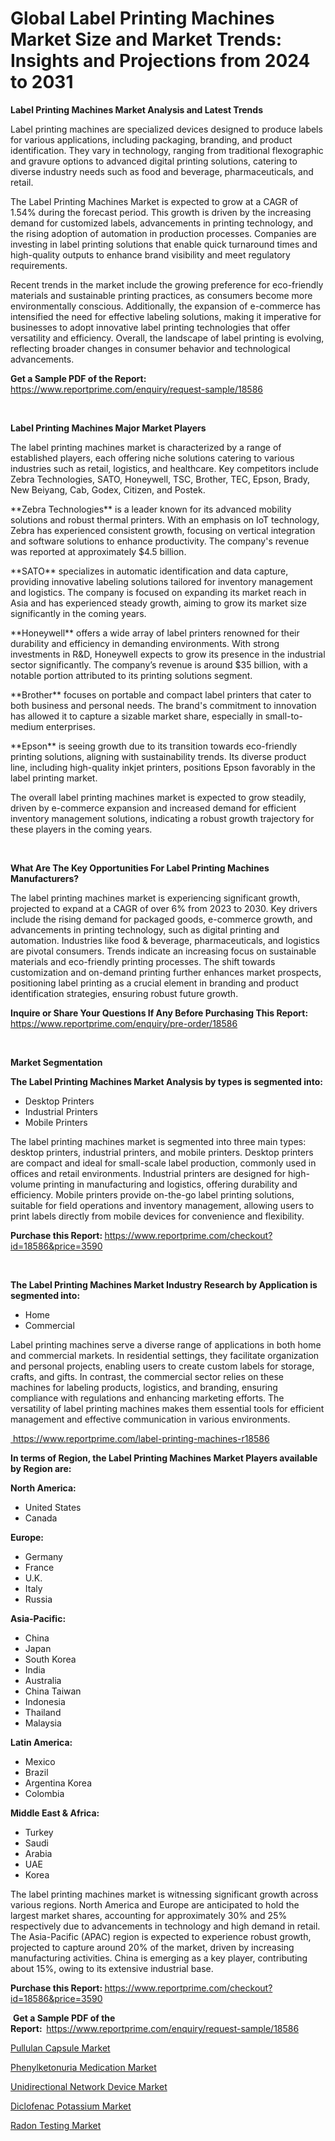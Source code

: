 <p><h1>Global Label Printing Machines Market Size and Market Trends: Insights and Projections from 2024 to 2031</h1></p><p><strong>Label Printing Machines Market Analysis and Latest Trends</strong></p>
<p><p>Label printing machines are specialized devices designed to produce labels for various applications, including packaging, branding, and product identification. They vary in technology, ranging from traditional flexographic and gravure options to advanced digital printing solutions, catering to diverse industry needs such as food and beverage, pharmaceuticals, and retail.</p><p>The Label Printing Machines Market is expected to grow at a CAGR of 1.54% during the forecast period. This growth is driven by the increasing demand for customized labels, advancements in printing technology, and the rising adoption of automation in production processes. Companies are investing in label printing solutions that enable quick turnaround times and high-quality outputs to enhance brand visibility and meet regulatory requirements.</p><p>Recent trends in the market include the growing preference for eco-friendly materials and sustainable printing practices, as consumers become more environmentally conscious. Additionally, the expansion of e-commerce has intensified the need for effective labeling solutions, making it imperative for businesses to adopt innovative label printing technologies that offer versatility and efficiency. Overall, the landscape of label printing is evolving, reflecting broader changes in consumer behavior and technological advancements.</p></p>
<p><strong>Get a Sample PDF of the Report:&nbsp;</strong> <a href="https://www.reportprime.com/enquiry/request-sample/18586?utm_campaign=1141&utm_medium=2&utm_source=Github&utm_content=ia&utm_term=21112024&utm_id=label-printing-machines">https://www.reportprime.com/enquiry/request-sample/18586</a></p>
<p>&nbsp;</p>
<p><strong>Label Printing Machines Major Market Players</strong></p>
<p><p>The label printing machines market is characterized by a range of established players, each offering niche solutions catering to various industries such as retail, logistics, and healthcare. Key competitors include Zebra Technologies, SATO, Honeywell, TSC, Brother, TEC, Epson, Brady, New Beiyang, Cab, Godex, Citizen, and Postek.</p><p>**Zebra Technologies** is a leader known for its advanced mobility solutions and robust thermal printers. With an emphasis on IoT technology, Zebra has experienced consistent growth, focusing on vertical integration and software solutions to enhance productivity. The company's revenue was reported at approximately $4.5 billion.</p><p>**SATO** specializes in automatic identification and data capture, providing innovative labeling solutions tailored for inventory management and logistics. The company is focused on expanding its market reach in Asia and has experienced steady growth, aiming to grow its market size significantly in the coming years.</p><p>**Honeywell** offers a wide array of label printers renowned for their durability and efficiency in demanding environments. With strong investments in R&D, Honeywell expects to grow its presence in the industrial sector significantly. The company’s revenue is around $35 billion, with a notable portion attributed to its printing solutions segment.</p><p>**Brother** focuses on portable and compact label printers that cater to both business and personal needs. The brand's commitment to innovation has allowed it to capture a sizable market share, especially in small-to-medium enterprises.</p><p>**Epson** is seeing growth due to its transition towards eco-friendly printing solutions, aligning with sustainability trends. Its diverse product line, including high-quality inkjet printers, positions Epson favorably in the label printing market.</p><p>The overall label printing machines market is expected to grow steadily, driven by e-commerce expansion and increased demand for efficient inventory management solutions, indicating a robust growth trajectory for these players in the coming years.</p></p>
<p>&nbsp;</p>
<p><strong>What Are The Key Opportunities For Label Printing Machines Manufacturers?</strong></p>
<p><p>The label printing machines market is experiencing significant growth, projected to expand at a CAGR of over 6% from 2023 to 2030. Key drivers include the rising demand for packaged goods, e-commerce growth, and advancements in printing technology, such as digital printing and automation. Industries like food & beverage, pharmaceuticals, and logistics are pivotal consumers. Trends indicate an increasing focus on sustainable materials and eco-friendly printing processes. The shift towards customization and on-demand printing further enhances market prospects, positioning label printing as a crucial element in branding and product identification strategies, ensuring robust future growth.</p></p>
<p><strong>Inquire or Share Your Questions If Any Before Purchasing This Report:</strong> <a href="https://www.reportprime.com/enquiry/pre-order/18586?utm_campaign=1141&utm_medium=2&utm_source=Github&utm_content=ia&utm_term=21112024&utm_id=label-printing-machines">https://www.reportprime.com/enquiry/pre-order/18586</a></p>
<p>&nbsp;</p>
<p><strong>Market Segmentation</strong></p>
<p><strong>The Label Printing Machines Market Analysis by types is segmented into:</strong></p>
<p><ul><li>Desktop Printers</li><li>Industrial Printers</li><li>Mobile Printers</li></ul></p>
<p><p>The label printing machines market is segmented into three main types: desktop printers, industrial printers, and mobile printers. Desktop printers are compact and ideal for small-scale label production, commonly used in offices and retail environments. Industrial printers are designed for high-volume printing in manufacturing and logistics, offering durability and efficiency. Mobile printers provide on-the-go label printing solutions, suitable for field operations and inventory management, allowing users to print labels directly from mobile devices for convenience and flexibility.</p></p>
<p><strong>Purchase this Report:&nbsp;</strong><a href="https://www.reportprime.com/checkout?id=18586&price=3590&utm_campaign=1141&utm_medium=2&utm_source=Github&utm_content=ia&utm_term=21112024&utm_id=label-printing-machines">https://www.reportprime.com/checkout?id=18586&price=3590</a></p>
<p>&nbsp;</p>
<p><strong>The Label Printing Machines Market Industry Research by Application is segmented into:</strong></p>
<p><ul><li>Home</li><li>Commercial</li></ul></p>
<p><p>Label printing machines serve a diverse range of applications in both home and commercial markets. In residential settings, they facilitate organization and personal projects, enabling users to create custom labels for storage, crafts, and gifts. In contrast, the commercial sector relies on these machines for labeling products, logistics, and branding, ensuring compliance with regulations and enhancing marketing efforts. The versatility of label printing machines makes them essential tools for efficient management and effective communication in various environments.</p></p>
<p><a href="https://www.reportprime.com/label-printing-machines-r18586?utm_campaign=1141&utm_medium=2&utm_source=Github&utm_content=ia&utm_term=21112024&utm_id=label-printing-machines">&nbsp;https://www.reportprime.com/label-printing-machines-r18586</a></p>
<p><strong>In terms of Region, the Label Printing Machines Market Players available by Region are:</strong></p>
<p>
    <p> <strong> North America: </strong>
        <ul>
            <li>United States</li>
            <li>Canada</li>
        </ul>
        </p> 
    <p> <strong> Europe: </strong>
        <ul>
            <li>Germany</li>
            <li>France</li>
            <li>U.K.</li>
            <li>Italy</li>
            <li>Russia</li>
        </ul>
        </p> 
    <p> <strong> Asia-Pacific: </strong>
        <ul>
            <li>China</li>
            <li>Japan</li>
            <li>South Korea</li>
            <li>India</li>
            <li>Australia</li>
            <li>China Taiwan</li>
            <li>Indonesia</li>
            <li>Thailand</li>
            <li>Malaysia</li>
        </ul>
        </p> 
    <p> <strong> Latin America: </strong>
        <ul>
            <li>Mexico</li>
            <li>Brazil</li>
            <li>Argentina Korea</li>
            <li>Colombia</li>
        </ul>
        </p> 
    <p> <strong> Middle East & Africa: </strong>
        <ul>
            <li>Turkey</li>
            <li>Saudi</li>
            <li>Arabia</li>
            <li>UAE</li>
            <li>Korea</li>
        </ul>
    </p>
    </p>
<p><p>The label printing machines market is witnessing significant growth across various regions. North America and Europe are anticipated to hold the largest market shares, accounting for approximately 30% and 25% respectively due to advancements in technology and high demand in retail. The Asia-Pacific (APAC) region is expected to experience robust growth, projected to capture around 20% of the market, driven by increasing manufacturing activities. China is emerging as a key player, contributing about 15%, owing to its extensive industrial base.</p></p>
<p><strong>Purchase this Report: </strong><a href="https://www.reportprime.com/checkout?id=18586&price=3590&utm_campaign=1141&utm_medium=2&utm_source=Github&utm_content=ia&utm_term=21112024&utm_id=label-printing-machines">https://www.reportprime.com/checkout?id=18586&price=3590</a></p>
<p>&nbsp;<strong>Get a Sample PDF of the Report:&nbsp;&nbsp;</strong><a href="https://www.reportprime.com/enquiry/request-sample/18586?utm_campaign=1141&utm_medium=2&utm_source=Github&utm_content=ia&utm_term=21112024&utm_id=label-printing-machines">https://www.reportprime.com/enquiry/request-sample/18586</a></p>
<p><strong></strong></p>
<p><p><a href="https://issuu.com/reportprime-2/docs/pullulan-capsule-market-size-2030.p_d226a069d19060?utm_campaign=1141&utm_medium=2&utm_source=Github&utm_content=ia&utm_term=21112024&utm_id=label-printing-machines">Pullulan Capsule Market</a></p><p><a href="https://www.linkedin.com/pulse/phenylketonuria-medication-market-insights-size-share-growth-rxaue?utm_campaign=1141&utm_medium=2&utm_source=Github&utm_content=ia&utm_term=21112024&utm_id=label-printing-machines">Phenylketonuria Medication Market</a></p><p><a href="https://www.linkedin.com/pulse/global-unidirectional-network-device-81-cagr-forecast-2024-p6tie?utm_campaign=1141&utm_medium=2&utm_source=Github&utm_content=ia&utm_term=21112024&utm_id=label-printing-machines">Unidirectional Network Device Market</a></p><p><a href="https://issuu.com/reportprime-2/docs/diclofenac-potassium-market-size-20_4842e0a1fff291?utm_campaign=1141&utm_medium=2&utm_source=Github&utm_content=ia&utm_term=21112024&utm_id=label-printing-machines">Diclofenac Potassium Market</a></p><p><a href="https://www.linkedin.com/pulse/pioneering-growth-analyzing-global-radon-testing-market-yfwqe?utm_campaign=1141&utm_medium=2&utm_source=Github&utm_content=ia&utm_term=21112024&utm_id=label-printing-machines">Radon Testing Market</a></p></p>